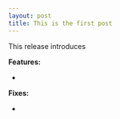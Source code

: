 ```yaml
---
layout: post
title: This is the first post
---
```


This release introduces

**Features:**

*

**Fixes:**

*
